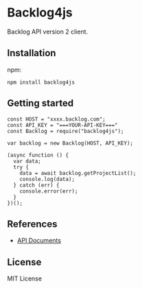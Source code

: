 # Backlog4js

Backlog API version 2 client.

## Installation

npm:

```
npm install backlog4js
```

## Getting started

```
const HOST = "xxxx.backlog.com";
const API_KEY = "===YOUR-API-KEY==="
const Backlog = require("backlog4js");

var backlog = new Backlog(HOST, API_KEY);

(async function () {
  var data;
  try {
    data = await backlog.getProjectList();
    console.log(data);
  } catch (err) {
    console.error(err);
  }
})();
```

## References

* [API Documents](./docs/api.md)

## License

MIT License
